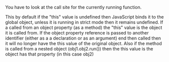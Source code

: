 You have to look at the call site for the currently running function.

This by default if the "this" value is undefined then JavaScript binds it to the global object, unless it is running in strict mode then it remains undefined.
If a called from an object property (as a method) the "this" value is the object it is called from.
  If the object property reference is passed to another identifier (either as a a declaration or as an argument) end then called then it will no longer have the this value of the original object.
  Also if the method is called from a nested object (obj1.obj2.run()) then the this value is the object has that property (in this case obj2)
  
